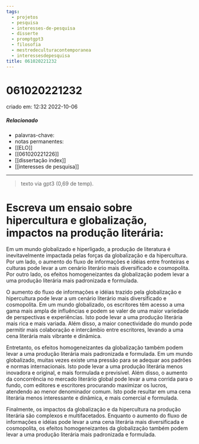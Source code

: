 ```yaml
---
tags:
  - projetos
  - pesquisa
  - interesses-de-pesquisa
  - disserte
  - promptgpt3
  - filosofia
  - mestredeculturacontemporanea
  - interessesdepesquisa
title: 061020221232
---
```


# 061020221232

criado em: 12:32 2022-10-06

##### Relacionado

- palavras-chave: 
- notas permanentes: 
- [[ELO]]
- [[061020221226]]
- [[dissertação index]]
- [[interesses de pesquisa]]
---

>texto via gpt3 (0,69 de temp).

# Escreva um ensaio sobre hipercultura e globalização, impactos na produção literária:

Em um mundo globalizado e hiperligado, a produção de literatura é inevitavelmente impactada pelas forças da globalização e da hipercultura. Por um lado, o aumento do fluxo de informações e idéias entre fronteiras e culturas pode levar a um cenário literário mais diversificado e cosmopolita. Por outro lado, os efeitos homogeneizantes da globalização podem levar a uma produção literária mais padronizada e formulada.

O aumento do fluxo de informações e idéias trazido pela globalização e hipercultura pode levar a um cenário literário mais diversificado e cosmopolita. Em um mundo globalizado, os escritores têm acesso a uma gama mais ampla de influências e podem se valer de uma maior variedade de perspectivas e experiências. Isto pode levar a uma produção literária mais rica e mais variada. Além disso, a maior conectividade do mundo pode permitir mais colaboração e intercâmbio entre escritores, levando a uma cena literária mais vibrante e dinâmica.

Entretanto, os efeitos homogeneizantes da globalização também podem levar a uma produção literária mais padronizada e formulada. Em um mundo globalizado, muitas vezes existe uma pressão para se adequar aos padrões e normas internacionais. Isto pode levar a uma produção literária menos inovadora e original, e mais formulada e previsível. Além disso, o aumento da concorrência no mercado literário global pode levar a uma corrida para o fundo, com editores e escritores procurando maximizar os lucros, atendendo ao menor denominador comum. Isto pode resultar em uma cena literária menos interessante e dinâmica, e mais comercial e formulada.

Finalmente, os impactos da globalização e da hipercultura na produção literária são complexos e multifacetados. Enquanto o aumento do fluxo de informações e idéias pode levar a uma cena literária mais diversificada e cosmopolita, os efeitos homogeneizantes da globalização também podem levar a uma produção literária mais padronizada e formulada.
